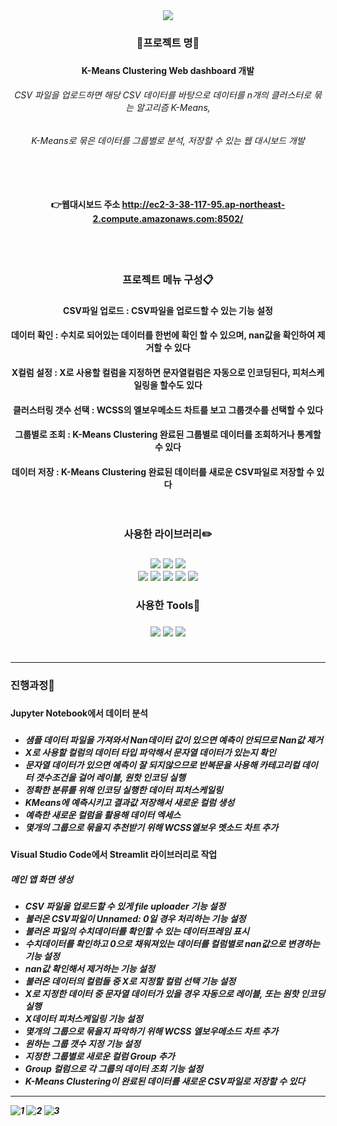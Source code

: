 <div align=center>
	<img src="https://capsule-render.vercel.app/api?type=waving&color=auto&height=200&section=header&text=K-Means_Clustering_App&fontSize=60" />
</div>

<div align=center>
	<h3> 📌프로젝트 명📌 <h3>
	<h4> K-Means Clustering Web dashboard 개발 <h4>
	<h6> CSV 파일을 업로드하면 해당 CSV 데이터를 바탕으로 데이터를 n개의 클러스터로 묶는 알고리즘 K-Means,<h6>
	<h6> K-Means로 묶은 데이터를 그룹별로 분석, 저장할 수 있는 웹 대시보드 개발 <h6>
	<br>
	<h4>
	
👉웹대시보드 주소 <http://ec2-3-38-117-95.ap-northeast-2.compute.amazonaws.com:8502/>

</div>	
<div align=center> 
	<br>
	<br>
	<h3> 프로젝트 메뉴 구성📋 <h3>
	<h4> CSV파일 업로드 : CSV파일을 업로드할 수 있는 기능 설정
	<h4> 데이터 확인 : 수치로 되어있는 데이터를 한번에 확인 할 수 있으며, nan값을 확인하여 제거할 수 있다
	<h4> X컬럼 설정 : X로 사용할 컬럼을 지정하면 문자열컬럼은 자동으로 인코딩된다, 피처스케일링을 할수도 있다
	<h4> 클러스터링 갯수 선택 : WCSS의 엘보우메소드 차트를 보고 그룹갯수를 선택할 수 있다
	<h4> 그룹별로 조회 : K-Means Clustering 완료된 그룹별로 데이터를 조회하거나 통계할 수 있다
	<h4> 데이터 저장 : K-Means Clustering 완료된 데이터를 새로운 CSV파일로 저장할 수 있다
	<br>
	<br>
	<br>
	<h3> 사용한 라이브러리✏️ <h3>	
	<img src="https://img.shields.io/badge/Streamlit-FF4B4B?style=flat&logo=Streamlit&logoColor=white" />
	<img src="https://img.shields.io/badge/NumPy-013243?style=flat&logo=NumPy&logoColor=white" />
	<img src="https://img.shields.io/badge/pandas-150458?style=flat&logo=pandas&logoColor=white" />
	<br>
	<img src="https://img.shields.io/badge/MinMaxScaler-000000?style=flat&logo=&logoColor=white" />
	<img src="https://img.shields.io/badge/LabelEncoder-000000?style=flat&logo=&logoColor=white" />
	<img src="https://img.shields.io/badge/OneHotEncoder-000000?style=flat&logo=&logoColor=white" />
	<img src="https://img.shields.io/badge/ColumnTransformer-000000?style=flat&logo=&logoColor=white" />
	<img src="https://img.shields.io/badge/KMeans-000000?style=flat&logo=&logoColor=white" />
	<h3> 사용한 Tools🔨 <h3>
	<img src="https://img.shields.io/badge/Jupyter-F37626?style=flat&logo=Jupyter&logoColor=white" />
	<img src="https://img.shields.io/badge/Visual Studio Code-007ACC?style=flat&logo=Visual Studio Code&logoColor=white" />
	<img src="https://img.shields.io/badge/GitHub-181717?style=flat&logo=GitHub&logoColor=white" />
	<br>
	<br>
</div>	

		
---


<h3>진행과정💬<h3>

<h4>Jupyter Notebook에서 데이터 분석<h4>
	
<h5>  <h5>

- 샘플 데이터 파일을 가져와서 Nan데이터 값이 있으면 예측이 안되므로 Nan값 제거
- X로 사용할 컬럼의 데이터 타입 파악해서 문자열 데이터가 있는지 확인
- 문자열 데이터가 있으면 예측이 잘 되지않으므로 반복문을 사용해 카테고리컬 데이터 갯수조건을 걸어 레이블, 원핫 인코딩 실행
- 정확한 분류를 위해 인코딩 실행한 데이터 피처스케일링
- KMeans에 예측시키고 결과값 저장해서 새로운 컬럼 생성
- 예측한 새로운 컬럼을 활용해 데이터 엑세스
- 몇개의 그룹으로 묶을지 추천받기 위해 WCSS엘보우 멧소드 차트 추가

<h4>Visual Studio Code에서 Streamlit 라이브러리로 작업<h4>

<h5>메인 앱 화면 생성<h5>
	
- CSV 파일을 업로드할 수 있게 file uploader 기능 설정
- 불러온 CSV파일이 Unnamed: 0일 경우 처리하는 기능 설정
- 불러온 파일의 수치데이터를 확인할 수 있는 데이터프레임 표시
- 수치데이터를 확인하고 0으로 채워져있는 데이터를 컬럼별로 nan값으로 변경하는 기능 설정
- nan값 확인해서 제거하는 기능 설정
- 불러온 데이터의 컬럼들 중 X로 지정할 컬럼 선택 기능 설정
- X로 지정한 데이터 중 문자열 데이터가 있을 경우 자동으로 레이블, 또는 원핫 인코딩 실행
- X데이터 피처스케일링 기능 설정
- 몇개의 그룹으로 묶을지 파악하기 위해 WCSS 엘보우메소드 차트 추가
- 원하는 그룹 갯수 지정 기능 설정
- 지정한 그룹별로 새로운 컬럼 Group 추가
- Group 컬럼으로 각 그룹의 데이터 조회 기능 설정
- K-Means Clustering이 완료된 데이터를 새로운 CSV파일로 저장할 수 있다


	
---
	
	
![1](https://user-images.githubusercontent.com/120348555/208817728-37a32c71-b7e5-4a11-8d31-d0f534581a15.PNG)
![2](https://user-images.githubusercontent.com/120348555/208817771-5730fbe8-3586-41cf-beef-d266171143e3.PNG)
![3](https://user-images.githubusercontent.com/120348555/208817791-524fd50d-5d28-40ed-ac13-8d790894850f.PNG)
